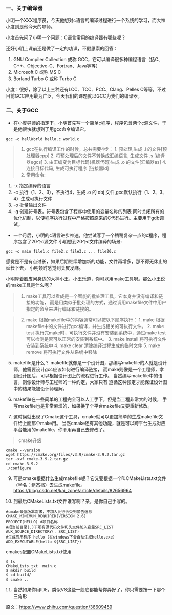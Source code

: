 ### 一、关于编译器
小明一个XXX程序员，今天他想对c语言的编译过程进行一个系统的学习，而大神小度则是他今天的导师。  

小度首先问了小明一个问题：C语言常用的编译器有哪些呢？  

还好小明上课前还是做了一定的功课，不假思索的回答：
  1. GNU Compiler Collection 或称 GCC，它可以编译很多种编程语言（括C、C++、Objective-C、Fortran、Java等等）
  2. Microsoft C 或称 MS C
  3. Borland Turbo C 或称 Turbo C

小度：很好，除了以上三种还有LCC、TCC、PCC、Clang、Pelles C等等，不过目前GCC应用最为广泛，今天我们的课题就以GCC为我们的编译器。

### 二、关于GCC
* 在小度导师的指定下，小明首先写一个简单c程序，程序包含两个c源文件，于是他很快就想到了用gcc命令编译它。
```
gcc -o hellWorld hello.c world.c
```
> 1. gcc在执行编译工作的时候，总共需要4步：
    1. 预处理,生成 .i 的文件[预处理器cpp]
    2. 将预处理后的文件不转换成汇编语言, 生成文件 .s [编译器egcs]
    3. 由汇编变为目标代码(机器代码)生成 .o 的文件[汇编器as]
    4. 连接目标代码, 生成可执行程序 [链接器ld]
> 2. 常用命令:
  1. -x 指定编译的语言
  2. -c 执行（1、2、3），不执行4，生成 .o 的 obj 文件,gcc默认执行（1、2、3、4）生成可执行文件
  3. -o 批量输出文件
  4. -g 创建符号表，符号表包含了程序中使用的变量名称的列表
  同时关闭所有的优化机制，以便程序执行过程中严格按照原来的C代码进行。主要用于gdb调试。

* 一个月后，小明的c语言进步神速，他尝试写了一个稍稍复杂一点的c程序，程序包含了20个c源文件
小明想到20个c文件编译的场景:
```
gcc -o main file1.c file2.c file3.c ... file20.c
```  
感觉是不是有点过长，如果后期继续增加新的功能，文件再增多，那不得无休止的延长下去，
小明顿时感觉到头皮发麻。

小明厚着脸皮问身边的大神小王，小王乐道，你可以用make工具呀。那么小王说的make工具是什么呢？
  > 1. make工具可以看成是一个智能的批处理工具，它本身并没有编译和链接的功能，
  而是用类似于批处理的方式，通过调用makefile文件中用户指定的命令来进行编译和链接的。

  > 2. make 根据makefile中的内容通常可以按以下顺序执行：
    1. make 根据makefile中的文件进行gcc编译，并生成相关的可执行文件。
    2. make test 执行完make时，可执行文件并没有安装到系统中，通过make test可以检测是否可以正常的安装到系统中。
    3. make install 将可执行文件安装到系统中
    4. make clear 清除编译过程生成的临时文件
    5. make remove 将可执行文件从系统中移除

5. makefile是什么？
makefile就像是一个设计图，那编写makefile的人就是设计师，他需要设计gcc应该如何进行编译链接，
而make则像是一个工程师，拿到设计图后，可以根据设计图上的流程进行工作。
当然编写makefile中的语言，则像设计师与工程师的一种约定，大家只有
遵循这种预定才能保证设计图中的结果能被设计师理解。

7. makefile在一些简单的工程完全可以人工手下，但是当工程非常大的时候，
手写makefile也是非常麻烦的，如果换了个平台makefile又要重新修改。

8. 这时候就出现了Cmake这个工具，cmake就可以更加简单的生成makefile文件给上面那个make用。
当然cmake还有其他功能，就是可以跨平台生成对应平台能用的makefile，你不用再自己去修改了。
  > cmake升级
  ```
  cmake --version
  wget https://cmake.org/files/v3.9/cmake-3.9.2.tar.gz
  tar -xvf cmake-3.9.2.tar.gz
  cd cmake-3.9.2
  ./configure
 ```

9. 可是cmake根据什么生成makefile呢？它又要根据一个叫CMakeLists.txt文件
（学名：组态档）去生成makefile。
https://blog.csdn.net/kai_zone/article/details/82656964

10. 到最后CMakeLists.txt文件谁写啊？亲，是你自己手写的。
```
#cmake最低版本需求，不加入此行会受到警告信息
CMAKE_MINIMUM_REQUIRED(VERSION 2.6)
PROJECT(HELLO) #项目名称
#把当前目录(.)下所有源代码文件和头文件加入变量SRC_LIST
AUX_SOURCE_DIRECTORY(. SRC_LIST)
#生成应用程序 hello (在windows下会自动生成hello.exe)
ADD_EXECUTABLE(hello ${SRC_LIST})
```
cmakes配置CMakeLists.txt使用
```
$ ls
CMakeLists.txt  main.c
$ mkdir build
$ cd build/
$ cmake ..
```

11. 当然如果你用IDE，类似VS这些一般它都能帮你弄好了，你只需要按一下那个三角形

原文：https://www.zhihu.com/question/36609459

